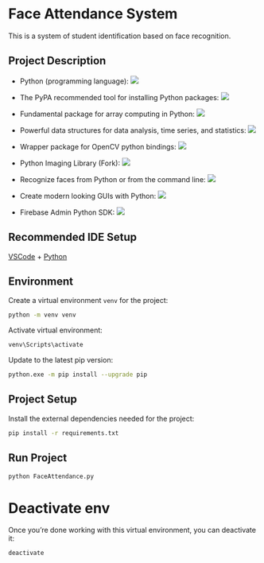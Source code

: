 # Face Attendance System

This is a system of student identification based on face recognition.

## Project Description

- Python (programming language): <a href="https://www.python.org/downloads/release/python-31010/" alt="Python"><img src="https://img.shields.io/badge/python-v3.8.8-blue?logo=python" /></a>

- The PyPA recommended tool for installing Python packages: <a href="https://pypi.org/project/pip/" alt="pip"><img src="https://img.shields.io/badge/pypi-v23.1.2-blue?logo=pypi" /></a>

- Fundamental package for array computing in Python: <a href="https://numpy.org/" alt="numpy"><img src="https://img.shields.io/badge/numpy-v1.24.3-blue?logo=numpy" /></a>

- Powerful data structures for data analysis, time series, and statistics: <a href="https://pandas.pydata.org/" alt="pandas"><img src="https://img.shields.io/badge/pandas-v2.0.2-blue?logo=pandas" /></a>

- Wrapper package for OpenCV python bindings: <a href="https://github.com/opencv/opencv-python" alt="opencv-python"><img src="https://img.shields.io/badge/opencv python-v4.7.0.72-blue?logo=opencv" /></a>

- Python Imaging Library (Fork): <a href="https://pypi.org/project/Pillow/" alt="PIL"><img src="https://img.shields.io/badge/PIL-v9.5.0-blue?logo=PIL" /></a>

- Recognize faces from Python or from the command line: <a href="https://github.com/ageitgey/face_recognition" alt="face_recognition"><img src="https://img.shields.io/badge/face_recognition-v1.3.0-blue?logo=face_recognition" /></a>

- Create modern looking GUIs with Python: <a href="https://customtkinter.tomschimansky.com/" alt="customtkinter"><img src="https://img.shields.io/badge/customtkinter-v5.1.3-blue?logo=customtkinter" /></a>

- Firebase Admin Python SDK: <a href="https://pypi.org/project/firebase-admin/" alt="firebase_admin"><img src="https://img.shields.io/badge/firebase_admin-v6.1.0-blue?logo=firebase_admin" /></a>

## Recommended IDE Setup

[VSCode](https://code.visualstudio.com/) + [Python](https://www.python.org/downloads/release/python-31010/)

## Environment

Create a virtual environment `venv` for the project:

```sh
python -m venv venv
```

Activate virtual environment:

```sh
venv\Scripts\activate
```

Update to the latest pip version:

```sh
python.exe -m pip install --upgrade pip
```

## Project Setup

Install the external dependencies needed for the project:

```sh
pip install -r requirements.txt
```

## Run Project

```sh
python FaceAttendance.py
```

# Deactivate env

Once you’re done working with this virtual environment, you can deactivate it:

```sh
deactivate
```